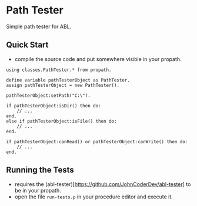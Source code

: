 # Path Tester
Simple path tester for ABL.

## Quick Start
- compile the source code and put somewhere visible in your propath.

```progress
using classes.PathTester.* from propath.

define variable pathTesterObject as PathTester.
assign pathTesterObject = new PathTester().

pathTesterObject:setPath("C:\").

if pathTesterObject:isDir() then do:
	// ...
end.
else if pathTesterObject:isFile() then do:
	// ...
end.

if pathTesterObject:canRead() or pathTesterObject:canWrite() then do:
	// ...
end.
```

## Running the Tests
- requires the (abl-tester)[https://github.com/JohnCoderDev/abl-tester] to be in your propath.
- open the file `run-tests.p` in your procedure editor and execute it.
